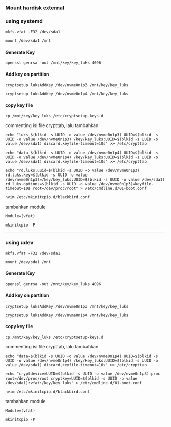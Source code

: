 ### Mount hardisk external

### using systemd
```
mkfs.vfat -F32 /dev/sda1
```
```
mount /dev/sda1 /mnt
```
#### Generate Key

```
openssl genrsa -out /mnt/key/key_luks 4096
```
#### Add key on partition

```
cryptsetup luksAddKey /dev/nvme0n1p3 /mnt/key/key_luks
```

```
cryptsetup luksAddKey /dev/nvme0n1p4 /mnt/key/key_luks
```
#### copy key file

```
cp /mnt/key/key_luks /etc/cryptsetup-keys.d
```
 commenting isi file crypttab, lalu tambahkan
```
echo "luks-$(blkid -s UUID -o value /dev/nvme0n1p3) UUID=$(blkid -s UUID -o value /dev/nvme0n1p3) /key/key_luks:UUID=$(blkid -s UUID -o value /dev/sda1) discard,keyfile-timeout=10s" >> /etc/crypttab 
```
```
echo "data-$(blkid -s UUID -o value /dev/nvme0n1p4) UUID=$(blkid -s UUID -o value /dev/nvme0n1p4) /key/key_luks:UUID=$(blkid -s UUID -o value /dev/sda1) discard,keyfile-timeout=10s" >> /etc/crypttab 
```

```
echo "rd.luks.uuid=$(blkid -s UUID -o value /dev/nvme0n1p3) rd.luks.key=$(blkid -s UUID -o value /dev/nvme0n1p3)=/key/key_luks:UUID=$(blkid -s UUID -o value /dev/sda1) rd.luks.options=$(blkid -s UUID -o value /dev/nvme0n1p3)=keyfile-timeout=10s root=/dev/proc/root" > /etc/cmdline.d/01-boot.conf
```

```
nvim /etc/mkinitcpio.d/blackbird.conf
```
tambahkan module
```
Module=(vfat)
```

```shell
mkinitcpio -P
```
---

### using udev
```
mkfs.vfat -F32 /dev/sda1
```
```
mount /dev/sda1 /mnt
```
#### Generate Key

```
openssl genrsa -out /mnt/key/key_luks 4096
```
#### Add key on partition

```
cryptsetup luksAddKey /dev/nvme0n1p3 /mnt/key/key_luks
```

```
cryptsetup luksAddKey /dev/nvme0n1p4 /mnt/key/key_luks
```
#### copy key file

```
cp /mnt/key/key_luks /etc/cryptsetup-keys.d
```
commenting isi file crypttab, lalu tambahkan

```
echo "data-$(blkid -s UUID -o value /dev/nvme0n1p4) UUID=$(blkid -s UUID -o value /dev/nvme0n1p4) /key/key_luks:UUID=$(blkid -s UUID -o value /dev/sda1) discard,keyfile-timeout=10s" >> /etc/crypttab 
```

```
echo "cryptdevice=UUID=$(blkid -s UUID -o value /dev/nvme0n1p3):proc root=/dev/proc/root cryptkey=UUID=$(blkid -s UUID -o value /dev/sda1):vfat:/key/key_luks" > /etc/cmdline.d/01-boot.conf
```

```
nvim /etc/mkinitcpio.d/blackbird.conf
```
tambahkan module 
```
Module=(vfat)
```

```shell
mkinitcpio -P
```



